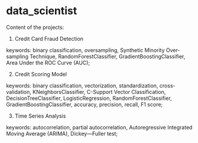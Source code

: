 # data_scientist
Content of the projects:

1. Credit Card Fraud Detection

  keywords: binary classification, oversampling, Synthetic Minority Over-sampling Technique, 
            RandomForestClassifier, GradientBoostingClassifier, Area Under the ROC Curve (AUC);
            
2. Credit Scoring Model

  keywords: binary classification, vectorization, standardization, cross-validation, KNeighborsClassifier,
            C-Support Vector Classification, DecisionTreeClassifier, LogisticRegression, RandomForestClassifier,
            GradientBoostingClassifier, accuracy, precision, recall, F1 score;
            
3. Time Series Analysis

  keywords: autocorrelation, partial autocorrelation, Autoregressive Integrated Moving Average (ARIMA), Dickey—Fuller test;

